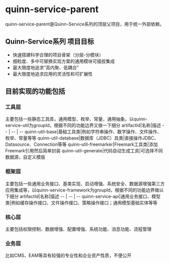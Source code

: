 # quinn-service-parent
quinn-service-parent是Quinn-Service系列的顶层父项目，用于统一外部依赖。  
  
## Quinn-Service系列 项目目标  
- 快速搭建科学合理的项目骨架（分层-分模块）
- 细粒度、多中可替换实现方案的通用模块可插拔集成
- 最大限度地追求“高内聚、低耦合”
- 最大限度地追求应用的灵活性和可扩展性

## 目前实现的功能包括
### 工具层
主要包括一些静态工具库，通用模型、枚举、常量，通用抽象。以quinn-service-util为groupId，根据不同的功能边界又做一下细分
artifactId|名称|描述
-- | -- | --
quinn-util-base|基础工具类|例如字符串操作、数字操作、文件操作、枚举、常量等等
quinn-util-database|数据库（JDBC）具类|直接操作JDBC、Datasource、Connection等等
quinn-util-freemarker|Freemark工具类|添加Freemark引用然后简单封装
quinn-util-generate|代码自动生成工具|可选择不同数据源，自定义模版

### 框架层
主要包括一些通用业务接口、基类实现、启动增强、系统安全、数据源增强第三方应用集成等，以quinn-service-framework为groupId，根据不同的功能边界做以下细分
artifactId|名称|描述
-- | -- | --
quinn-service-api|通用业务接口、模型类|例如缓存操作接口、文件操作接口、策略操作接口；通用模型基础实体等等

### 核心层
主要包括权限控制、数据增强、配置增强、系统功能、消息功能、流程管理

### 业务层
比如CMS、EAM等具有较强的专业性和企业资产性质，不便公开
